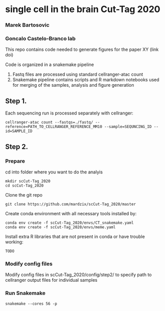 # single cell in the brain Cut-Tag 2020
### Marek Bartosovic
### Goncalo Castelo-Branco lab


This repo contains code needed to generate figures for the paper XY (link doi)

Code is organized in a snakemake pipeline

1. Fastq files are processed using standard cellranger-atac count
2. Snakemake pipeline contains scripts and R markdown notebooks used for merging of the samples, analysis and figure generation

## Step 1. 

Each sequencing run is processed separately with cellranger:

    cellranger-atac count --fastqs=./fastq/ --reference=PATH_TO_CELLRANGER_REFERENCE_MM10 --sample=SEQUNCING_ID --id=SAMPLE_ID


## Step 2.

### Prepare 

cd into folder where you want to do the analyis
    
    mkdir scCut-Tag_2020
    cd scCut-Tag_2020

Clone the git repo

    git clone https://github.com/mardzix/scCut-Tag_2020/master

Create conda environment with all necessary tools installed by:

    conda env create -f scCut-Tag_2020/envs/CT_snakemake.yaml
    conda env create -f scCut-Tag_2020/envs/meme.yaml

Install extra R libraries that are not present in conda or have trouble working:

    TODO 


### Modify config files

Modify config files in scCut-Tag_2020/config/step2/ to specify path to cellranger output files for individual samples


### Run Snakemake
    snakemake --cores 56 -p









